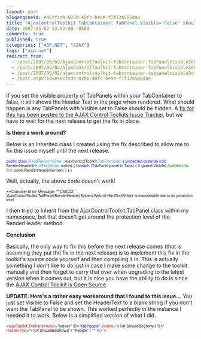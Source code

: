 ```yaml
---
layout: post
blogengineid: e46cfcd4-020b-48fc-beae-f7f12a586dae
title: "AjaxControlToolkit TabContainer: TabPanel.Visible='False' should not display header text"
date: 2007-05-02 13:52:00 -0500
comments: true
published: true
categories: ["ASP.NET", "AJAX"]
tags: ["asp.net"]
redirect_from: 
  - /post/2007/05/02/AjaxControlToolkit-TabContainer-TabPanelVisible3dFalse-should-not-display-header-text.aspx
  - /post/2007/05/02/AjaxControlToolkit-TabContainer-TabPanelVisible3dFalse-should-not-display-header-text
  - /post/2007/05/02/ajaxcontroltoolkit-tabcontainer-tabpanelvisible3dfalse-should-not-display-header-text
  - /post.aspx?id=e46cfcd4-020b-48fc-beae-f7f12a586dae
---
```

<!-- more -->

<span id="ctl00_ctl00_ctl00_Content_ProjectBaseMain_ProjectMain_DescriptionLabel">If you set the visible property of TabPanels within your TabContainer to false, it still shows the Header Text in the page when rendered. What should happen is any TabPanels with Visible set to False should be hidden. A <a href="http://www.codeplex.com/AtlasControlToolkit/WorkItem/View.aspx?WorkItemId=8474">fix for this has been posted to the AJAX Control Toolkits Issue Tracker</a>, but we have to wait for the next release to get the fix in place.</span>

<span>**Is there a work around?**</span>

<span>Below is an Inherited class I created using the fix described to allow me to fix this issue myself until the next release.</span>

<span style="color: #0000ff; font-size: x-small;"> </span>

<span style="color: #0000ff; font-size: x-small;">public</span><span style="font-size: x-small;"> </span><span style="color: #0000ff; font-size: x-small;">class</span><span style="font-size: x-small;"> </span><span style="color: #2b91af; font-size: x-small;">FixedTabContainer</span><span style="font-size: x-small;"> : AjaxControlToolkit.</span><span style="color: #2b91af; font-size: x-small;">TabContainer
</span><span style="font-size: x-small;">{
</span><span style="color: #0000ff; font-size: x-small;">   protected</span><span style="font-size: x-small;"> </span><span style="color: #0000ff; font-size: x-small;">override</span><span style="font-size: x-small;"> </span><span style="color: #0000ff; font-size: x-small;">void</span><span style="font-size: x-small;"> RenderHeader(</span><span style="color: #2b91af; font-size: x-small;">HtmlTextWriter</span><span style="font-size: x-small;"> writer)
   {
      </span><span style="color: #0000ff; font-size: x-small;">foreach</span><span style="font-size: x-small;"> (TabPanel panel </span><span style="color: #0000ff; font-size: x-small;">in</span><span style="font-size: x-small;"> Tabs)
      </span><span style="font-size: x-small;">{
         </span><span style="color: #0000ff; font-size: x-small;">if</span><span style="font-size: x-small;"> (panel.Visible) </span><span style="color: #008000; font-size: x-small;">//added this line
            </span><span style="font-size: x-small;">panel.RenderHeader(writer);
      }
   }
}</span>

Well, actually, the above code doesn't work!

<span style="font-size: x-small;">**Compiler Error Message: **<span style="font-family: Arial;">CS0122: 'AjaxControlToolkit.TabPanel.RenderHeader(System.Web.UI.HtmlTextWriter)' is inaccessible due to its protection level</span>
</span>

I then tried to Inherit from the AjaxControlToolkit.TabPanel class within my namespace, but that doesn't get around the protection level of the RenderHeader method.

**Conclusion**

Basically, the only way to fix this before the next release comes (that is assuming they put the fix in the next release) is to implement this fix in the toolkit's source code yourself and then compiling it in. This is actually something I don't like to do just in case I make some change to the toolkit manually and then forget to carry that over when upgrading to the latest version when it comes out, but it is nice you have the ability to do is since the <a href="http://codeplex.com/atlascontroltoolkit">AJAX Control Toolkit is Open Source</a>.

**UPDATE:
Here's a rather easy workaround that I found to this issue...** You just set Visible to False and set the HeaderText to a blank string if you don't want the TabPanel to be shown. This worked perfectly in the instance I needed it to work. Below is a simplified version of what I did.

<span style="color: #0000ff; font-size: x-small;"><</span><span style="color: #a31515; font-size: x-small;">ajaxToolkit</span><span style="color: #0000ff; font-size: x-small;">:</span><span style="color: #a31515; font-size: x-small;">TabPanel</span><span style="font-size: x-small;"> </span><span style="color: #ff0000; font-size: x-small;">runat</span><span style="color: #0000ff; font-size: x-small;">="server"</span><span style="font-size: x-small;"> </span><span style="color: #ff0000; font-size: x-small;">ID</span><span style="color: #0000ff; font-size: x-small;">="tabPeople"</span><span style="font-size: x-small;"> </span><span style="color: #ff0000; font-size: x-small;">Visible</span><span style="color: #0000ff; font-size: x-small;">='</span><span style="font-size: x-small;"><%# ShouldBeShow() %></span><span style="color: #0000ff; font-size: x-small;">'</span><span style="font-size: x-small;"> </span><span style="color: #ff0000; font-size: x-small;">HeaderText</span><span style="color: #0000ff; font-size: x-small;">='</span><span style="font-size: x-small;"><%# ShouldBeShow() ? "People" : "" %></span><span style="color: #0000ff; font-size: x-small;">'></span>

 
